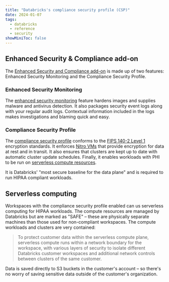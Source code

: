 ```yaml
---
title: "Databricks's compliance security profile (CSP)"
date: 2024-01-07
tags:
  - databricks
  - reference
  - security
showMiniToc: false
---
```


## Enhanced Security & Compliance add-on

The [Enhanced Security and Compliance add-on](https://www.databricks.com/trust/security-features/protect-your-data-with-enhanced-security-and-compliance) is made up of two features: Enhanced Security Monitoring and the Compliance Security Profile.

### Enhanced Security Monitoring

The [enhanced security monitoring](https://docs.databricks.com/en/security/privacy/enhanced-security-monitoring.html) feature hardens images and supplies malware and antivirus detection. It also packages security event logs along with your regular audit logs. Contextual information included in the logs makes investigations and blaming quick and easy.

### Compliance Security Profile

The [compliance security profile](https://docs.databricks.com/en/security/privacy/security-profile.html) conforms to the [FIPS 140-2 Level 1](https://csrc.nist.gov/pubs/fips/140-2/upd2/final) encryption standards. It enforces [Nitro VMs](https://aws.amazon.com/ec2/nitro/) that provide encryption for data at rest and in transit. It also ensures that clusters are kept up to date with automatic cluster update schedules. Finally, it enables workloads with PHI to be run on [serverless compute resources](https://docs.databricks.com/en/compute/sql-warehouse/serverless.html#serverless-sql-warehouses-support-the-compliance-security-profile-in-some-regions).

It is Databricks' "most secure baseline for the data plane" and is required to run HIPAA compliant workloads.

## Serverless computing

Workspaces with the compliance security profile enabled can us serverless computing for HIPAA workloads. The compute resources are managed by Databricks but are marked as "SAFE" – these are physically separate machines than those used for non-compliant workspaces. The compute workloads and clusters are very contained:

> To protect customer data within the serverless compute plane, serverless compute runs within a network boundary for the workspace, with various layers of security to isolate different Databricks customer workspaces and additional network controls between clusters of the same customer.

Data is saved directly to S3 buckets in the customer's account – so there's no worry of saving sensitive data outside of the customer's organization.